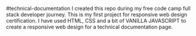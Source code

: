 #technical-documentation
I created this repo during my free code camp full stack developer journey. This is my first project for responsive web design certification. I have used HTML, CSS and a bit of VANILLA JAVASCRIPT to create a responsive web design for a technical documentation page.